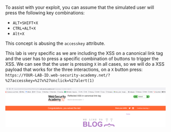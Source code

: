 To assist with your exploit, you can assume that the simulated user will press the following key combinations:
- `ALT+SHIFT+X`
- `CTRL+ALT+X`
- `Alt+X`

This concept is abusing the `accesskey` attribute. 

This lab is very specific as we are including the XSS on a canonical link tag and the user has to press a specific combination of buttons to trigger the XSS.
We can see that the user is pressing `X` in all cases, so we will do a XSS payload that works for the three interactions, on a `X` button press:
``https://YOUR-LAB-ID.web-security-academy.net/?%27accesskey=%27x%27onclick=%27alert(1)``

![](imgs/reflected_xss_canonical_link_tag.png)

